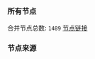 ### 所有节点
合并节点总数: `1489`
[节点链接](https://raw.githubusercontent.com/rzhy1/11/master/sub/sub_merge_base64.txt)

### 节点来源
